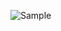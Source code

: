 
![Sample](https://user-images.githubusercontent.com/81442784/211213403-9484715b-abd3-40f8-b79e-2ea122f9949f.png)
